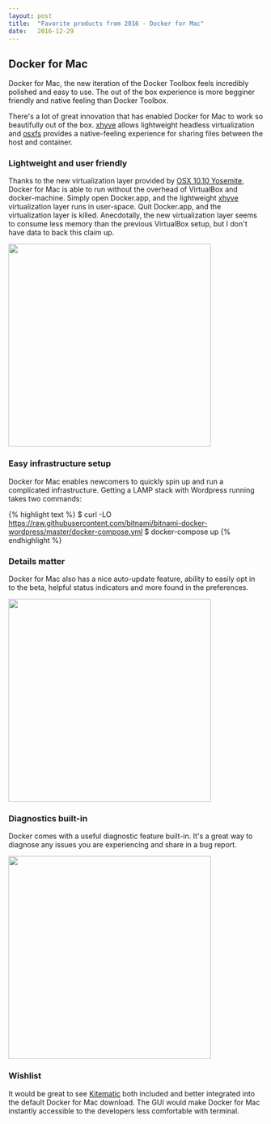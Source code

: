 ```yaml
---
layout: post
title:  "Favorite products from 2016 - Docker for Mac"
date:   2016-12-29
---
```


## Docker for Mac

Docker for Mac, the new iteration of the Docker Toolbox feels incredibly polished and easy to use. The out of the box experience is more begginer friendly and native feeling than Docker Toolbox. 

There's a lot of great innovation that has enabled Docker for Mac to work so beautifully out of the box. [xhyve](https://github.com/mist64/xhyve/) allows lightweight headless virtualization and [osxfs](https://docs.docker.com/docker-for-mac/osxfs/) provides a native-feeling experience for sharing files between the host and container.

### Lightweight and user friendly

Thanks to the new virtualization layer provided by [OSX 10.10 Yosemite](https://developer.apple.com/library/content/releasenotes/MacOSX/WhatsNewInOSX/Articles/MacOSX10_10.html), Docker for Mac is able to run without the overhead of VirtualBox and docker-machine. 
Simply open Docker.app, and the lightweight [xhyve](https://github.com/mist64/xhyve/) virtualization layer runs in user-space. Quit Docker.app, and the virtualization layer is killed. Anecdotally, the new virtualization layer seems to consume less memory than the previous VirtualBox setup, but I don't have data to back this claim up.

<img src="{{ site.baseurl }}/assets/docker/docker-menu.png" width="400" />

### Easy infrastructure setup
Docker for Mac enables newcomers to quickly spin up and run a complicated infrastructure. Getting a LAMP stack with Wordpress running takes two commands:

{% highlight text %}
$ curl -LO https://raw.githubusercontent.com/bitnami/bitnami-docker-wordpress/master/docker-compose.yml
$ docker-compose up
{% endhighlight %}

### Details matter
Docker for Mac also has a nice auto-update feature, ability to easily opt in to the beta, helpful status indicators and more found in the preferences.

<img src="{{ site.baseurl }}/assets/docker/docker-preferences.png" width="400" />

### Diagnostics built-in
Docker comes with a useful diagnostic feature built-in. It's a great way to diagnose any issues you are experiencing and share in a bug report.

<img src="{{ site.baseurl }}/assets/docker/diagnostics.png" width="400" />

### Wishlist
It would be great to see [Kitematic]() both included and better integrated into the default Docker for Mac download. The GUI would make Docker for Mac instantly accessible to the developers less comfortable with terminal. 

